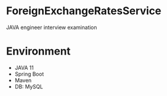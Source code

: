 # ForeignExchangeRatesService

 JAVA engineer interview examination

# Environment

* JAVA 11
* Spring Boot
* Maven
* DB: MySQL
